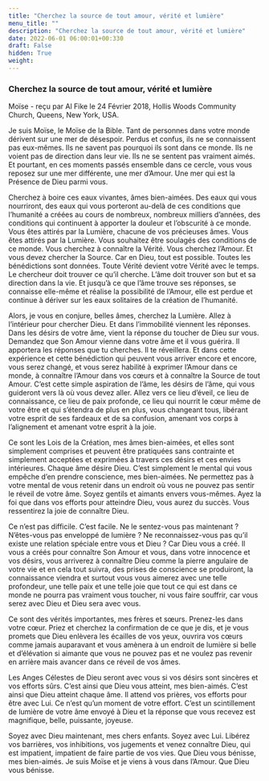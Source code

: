 ```yaml
---
title: "Cherchez la source de tout amour, vérité et lumière"
menu_title: ""
description: "Cherchez la source de tout amour, vérité et lumière"
date: 2022-06-01 06:00:01+00:330
draft: False
hidden: True
weight:
---
```

### Cherchez la source de tout amour, vérité et lumière

Moïse - reçu par Al Fike le 24 Février 2018, Hollis Woods Community Church, Queens, New York, USA.

Je suis Moïse, le Moïse de la Bible. Tant de personnes dans votre monde dérivent sur une mer de désespoir. Perdus et confus, ils ne se connaissent pas eux-mêmes. Ils ne savent pas pourquoi ils sont dans ce monde. Ils ne voient pas de direction dans leur vie. Ils ne se sentent pas vraiment aimés. Et pourtant, en ces moments passés ensemble dans ce cercle, vous vous reposez sur une mer différente, une mer d’Amour. Une mer qui est la Présence de Dieu parmi vous.

Cherchez à boire ces eaux vivantes, âmes bien-aimées. Des eaux qui vous nourriront, des eaux qui vous porteront au-delà de ces conditions que l’humanité a créées au cours de nombreux, nombreux milliers d’années, des conditions qui continuent à apporter la douleur et l’obscurité à ce monde. Vous êtes attirés par la Lumière, chacune de vos précieuses âmes. Vous êtes attirés par la Lumière. Vous souhaitez être soulagés des conditions de ce monde. Vous cherchez à connaître la Vérité. Vous cherchez l’Amour. Et vous devez chercher la Source. Car en Dieu, tout est possible. Toutes les bénédictions sont données. Toute Vérité devient votre Vérité avec le temps. Le chercheur doit trouver ce qu’il cherche. L’âme doit trouver son but et sa direction dans la vie. Et jusqu’à ce que l’âme trouve ses réponses, se connaisse elle-même et réalise la possibilité de l’Amour, elle est perdue et continue à dériver sur les eaux solitaires de la création de l’humanité.

Alors, je vous en conjure, belles âmes, cherchez la Lumière. Allez à l’intérieur pour chercher Dieu. Et dans l’immobilité viennent les réponses. Dans les désirs de votre âme, vient la réponse du toucher de Dieu sur vous. Demandez que Son Amour vienne dans votre âme et il vous guérira. Il apportera les réponses que tu cherches. Il te réveillera. Et dans cette expérience et cette bénédiction qui peuvent vous arriver encore et encore, vous serez changé, et vous serez habilité à exprimer l’Amour dans ce monde, à connaître l’Amour dans vos cœurs et à connaître la Source de tout Amour. C’est cette simple aspiration de l’âme, les désirs de l’âme, qui vous guideront vers là où vous devez aller. Allez vers ce lieu d’éveil, ce lieu de connaissance, ce lieu de paix profonde, ce lieu qui nourrit le cœur même de votre être et qui s’étendra de plus en plus, vous changeant tous, libérant votre esprit de ses fardeaux et de sa confusion, amenant vos corps à l’alignement et amenant votre esprit à la joie.

Ce sont les Lois de la Création, mes âmes bien-aimées, et elles sont simplement comprises et peuvent être pratiquées sans contrainte et simplement acceptées et exprimées à travers ces désirs et ces envies intérieures. Chaque âme désire Dieu. C’est simplement le mental qui vous empêche d’en prendre conscience, mes bien-aimées. Ne permettez pas à votre mental de vous retenir dans un endroit où vous ne pouvez pas sentir le réveil de votre âme. Soyez gentils et aimants envers vous-mêmes. Ayez la foi que dans vos efforts pour atteindre Dieu, vous aurez du succès. Vous ressentirez la joie de connaître Dieu.

Ce n’est pas difficile. C’est facile. Ne le sentez-vous pas maintenant ? N’êtes-vous pas enveloppé de lumière ? Ne reconnaissez-vous pas qu’il existe une relation spéciale entre vous et Dieu ? Car Dieu vous a créé. Il vous a créés pour connaître Son Amour et vous, dans votre innocence et vos désirs, vous arriverez à connaître Dieu comme la pierre angulaire de votre vie et en cela tout suivra, des prises de conscience se produiront, la connaissance viendra et surtout vous vous aimerez avec une telle profondeur, une telle paix et une telle joie que tout ce qui est dans ce monde ne pourra pas vraiment vous toucher, ni vous faire souffrir, car vous serez avec Dieu et Dieu sera avec vous.

Ce sont des vérités importantes, mes frères et sœurs. Prenez-les dans votre cœur. Priez et cherchez la confirmation de ce que je dis, et je vous promets que Dieu enlèvera les écailles de vos yeux, ouvrira vos cœurs comme jamais auparavant et vous amènera à un endroit de lumière si belle et d’élévation si aimante que vous ne pouvez pas et ne voulez pas revenir en arrière mais avancer dans ce réveil de vos âmes.

Les Anges Célestes de Dieu seront avec vous si vos désirs sont sincères et vos efforts sûrs. C’est ainsi que Dieu vous atteint, mes bien-aimés. C’est ainsi que Dieu atteint chaque âme. Il attend vos prières, vos efforts pour être avec Lui. Ce n’est qu’un moment de votre effort. C’est un scintillement de lumière de votre âme envoyé à Dieu et la réponse que vous recevez est magnifique, belle, puissante, joyeuse.

Soyez avec Dieu maintenant, mes chers enfants. Soyez avec Lui. Libérez vos barrières, vos inhibitions, vos jugements et venez connaître Dieu, qui est impatient, impatient de faire partie de vos vies. Que Dieu vous bénisse, mes bien-aimés. Je suis Moïse et je viens à vous dans l’Amour. Que Dieu vous bénisse.
